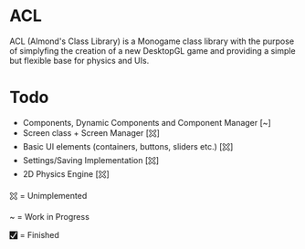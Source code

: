 # ACL
ACL (Almond's Class Library) is a Monogame class library with the purpose of simplyfing the creation of a new DesktopGL game and providing a simple but flexible base for physics and UIs.
# Todo
- Components, Dynamic Components and Component Manager [~]
- Screen class + Screen Manager [🯀]
- Basic UI elements (containers, buttons, sliders etc.) [🯀]
- Settings/Saving Implementation [🯀]
- 2D Physics Engine [🯀]


🯀 = Unimplemented

~ = Work in Progress

🮱 = Finished
